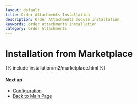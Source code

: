 ```yaml
---
layout: default
title: Order Attachments Installation
description: Order Attachments module installation
keywords: order attachments installation
category: Order Attachments
---
```


# Installation from Marketplace

{% include installation/m2/marketplace.html %}

#### Next up

 -  [Configuration](../#configuration)
 -  [Back to Main Page](../)